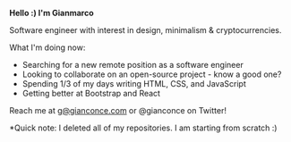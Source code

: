 

**Hello :) I'm Gianmarco**

Software engineer with interest in design, minimalism & cryptocurrencies. 


What I'm doing now: 

- Searching for a new remote position as a software engineer
- Looking to collaborate on an open-source project - know a good one?
- Spending 1/3 of my days writing HTML, CSS, and JavaScript 
- Getting better at Bootstrap and React


Reach me at g@gianconce.com or @gianconce on Twitter!

*Quick note: I deleted all of my repositories. I am starting from scratch :)
